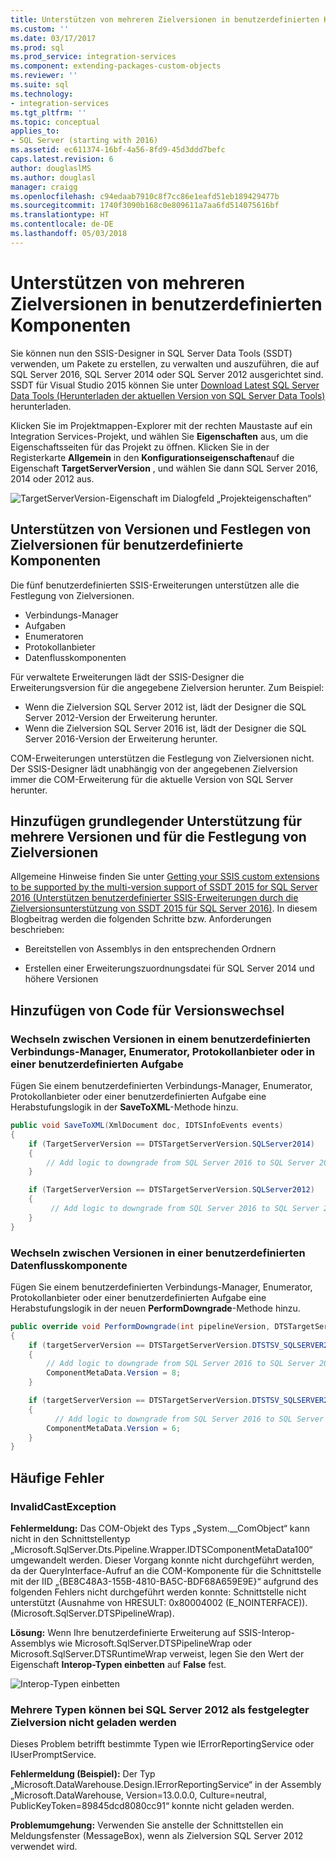 ```yaml
---
title: Unterstützen von mehreren Zielversionen in benutzerdefinierten Komponenten | Microsoft-Dokumentation
ms.custom: ''
ms.date: 03/17/2017
ms.prod: sql
ms.prod_service: integration-services
ms.component: extending-packages-custom-objects
ms.reviewer: ''
ms.suite: sql
ms.technology:
- integration-services
ms.tgt_pltfrm: ''
ms.topic: conceptual
applies_to:
- SQL Server (starting with 2016)
ms.assetid: ec611374-16bf-4a56-8fd9-45d3ddd7befc
caps.latest.revision: 6
author: douglaslMS
ms.author: douglasl
manager: craigg
ms.openlocfilehash: c94edaab7910c8f7cc86e1eafd51eb189429477b
ms.sourcegitcommit: 1740f3090b168c0e809611a7aa6fd514075616bf
ms.translationtype: HT
ms.contentlocale: de-DE
ms.lasthandoff: 05/03/2018
---
```

# <a name="support-multi-targeting-in-your-custom-components"></a>Unterstützen von mehreren Zielversionen in benutzerdefinierten Komponenten
 Sie können nun den SSIS-Designer in SQL Server Data Tools (SSDT) verwenden, um Pakete zu erstellen, zu verwalten und auszuführen, die auf SQL Server 2016, SQL Server 2014 oder SQL Server 2012 ausgerichtet sind. SSDT für Visual Studio 2015 können Sie unter [Download Latest SQL Server Data Tools (Herunterladen der aktuellen Version von SQL Server Data Tools)](../../ssdt/download-sql-server-data-tools-ssdt.md) herunterladen. 

 Klicken Sie im Projektmappen-Explorer mit der rechten Maustaste auf ein Integration Services-Projekt, und wählen Sie **Eigenschaften** aus, um die Eigenschaftsseiten für das Projekt zu öffnen. Klicken Sie in der Registerkarte **Allgemein** in den **Konfigurationseigenschaften**auf die Eigenschaft **TargetServerVersion** , und wählen Sie dann SQL Server 2016, 2014 oder 2012 aus.  
   
 ![TargetServerVersion-Eigenschaft im Dialogfeld „Projekteigenschaften“](../../integration-services/media/targetserverversion2.png "TargetServerVersion property in project properties dialog box")  
 
 ## <a name="multiple-version-support-and-multi-targeting-for-custom-components"></a>Unterstützen von Versionen und Festlegen von Zielversionen für benutzerdefinierte Komponenten
 
Die fünf benutzerdefinierten SSIS-Erweiterungen unterstützen alle die Festlegung von Zielversionen.
-   Verbindungs-Manager
-   Aufgaben
-   Enumeratoren
-   Protokollanbieter
-   Datenflusskomponenten

Für verwaltete Erweiterungen lädt der SSIS-Designer die Erweiterungsversion für die angegebene Zielversion herunter. Zum Beispiel:
-   Wenn die Zielversion SQL Server 2012 ist, lädt der Designer die SQL Server 2012-Version der Erweiterung herunter.
-   Wenn die Zielversion SQL Server 2016 ist, lädt der Designer die SQL Server 2016-Version der Erweiterung herunter.

COM-Erweiterungen unterstützen die Festlegung von Zielversionen nicht. Der SSIS-Designer lädt unabhängig von der angegebenen Zielversion immer die COM-Erweiterung für die aktuelle Version von SQL Server herunter.

## <a name="add-basic-support-for-multiple-versions-and-multi-targeting"></a>Hinzufügen grundlegender Unterstützung für mehrere Versionen und für die Festlegung von Zielversionen

Allgemeine Hinweise finden Sie unter [Getting your SSIS custom extensions to be supported by the multi-version support of SSDT 2015 for SQL Server 2016 (Unterstützen benutzerdefinierter SSIS-Erweiterungen durch die Zielversionsunterstützung von SSDT 2015 für SQL Server 2016)](https://blogs.msdn.microsoft.com/ssis/2016/04/19/getting-your-ssis-custom-extensions-to-be-supported-by-the-multi-version-support-of-ssdt-2015-for-sql-server-2016/). In diesem Blogbeitrag werden die folgenden Schritte bzw. Anforderungen beschrieben:

-   Bereitstellen von Assemblys in den entsprechenden Ordnern

-   Erstellen einer Erweiterungszuordnungsdatei für SQL Server 2014 und höhere Versionen

## <a name="add-code-to-switch-versions"></a>Hinzufügen von Code für Versionswechsel

### <a name="switch-versions-in-a-custom-connection-manager-task-enumerator-or-log-provider"></a>Wechseln zwischen Versionen in einem benutzerdefinierten Verbindungs-Manager, Enumerator, Protokollanbieter oder in einer benutzerdefinierten Aufgabe

Fügen Sie einem benutzerdefinierten Verbindungs-Manager, Enumerator, Protokollanbieter oder einer benutzerdefinierten Aufgabe eine Herabstufungslogik in der **SaveToXML**-Methode hinzu.

```csharp
public void SaveToXML(XmlDocument doc, IDTSInfoEvents events)
{
    if (TargetServerVersion == DTSTargetServerVersion.SQLServer2014)
    {
        // Add logic to downgrade from SQL Server 2016 to SQL Server 2014.
    }

    if (TargetServerVersion == DTSTargetServerVersion.SQLServer2012)
    {
         // Add logic to downgrade from SQL Server 2016 to SQL Server 2012.
    }
}
```

### <a name="switch-versions-in-a-custom-data-flow-component"></a>Wechseln zwischen Versionen in einer benutzerdefinierten Datenflusskomponente

Fügen Sie einem benutzerdefinierten Verbindungs-Manager, Enumerator, Protokollanbieter oder einer benutzerdefinierten Aufgabe eine Herabstufungslogik in der neuen **PerformDowngrade**-Methode hinzu.

```csharp
public override void PerformDowngrade(int pipelineVersion, DTSTargetServerVersion targetServerVersion)
{
    if (targetServerVersion == DTSTargetServerVersion.DTSTSV_SQLSERVER2014)
    {
        // Add logic to downgrade from SQL Server 2016 to SQL Server 2014.
        ComponentMetaData.Version = 8;
    }

    if (targetServerVersion == DTSTargetServerVersion.DTSTSV_SQLSERVER2012)
    {
          // Add logic to downgrade from SQL Server 2016 to SQL Server 2012.
        ComponentMetaData.Version = 6;
    }
}
```

## <a name="common-errors"></a>Häufige Fehler

### <a name="invalidcastexception"></a>InvalidCastException

**Fehlermeldung:** Das COM-Objekt des Typs „System.__ComObject“ kann nicht in den Schnittstellentyp „Microsoft.SqlServer.Dts.Pipeline.Wrapper.IDTSComponentMetaData100“ umgewandelt werden. Dieser Vorgang konnte nicht durchgeführt werden, da der QueryInterface-Aufruf an die COM-Komponente für die Schnittstelle mit der IID „{BE8C48A3-155B-4810-BA5C-BDF68A659E9E}“ aufgrund des folgenden Fehlers nicht durchgeführt werden konnte: Schnittstelle nicht unterstützt (Ausnahme von HRESULT: 0x80004002 (E_NOINTERFACE)). (Microsoft.SqlServer.DTSPipelineWrap).

**Lösung:** Wenn Ihre benutzerdefinierte Erweiterung auf SSIS-Interop-Assemblys wie Microsoft.SqlServer.DTSPipelineWrap oder Microsoft.SqlServer.DTSRuntimeWrap verweist, legen Sie den Wert der Eigenschaft **Interop-Typen einbetten** auf **False** fest.

![Interop-Typen einbetten](../../integration-services/extending-packages-custom-objects/media/embed-interop-types.png)

### <a name="unable-to-load-some-types-when-target-version-is-sql-server-2012"></a>Mehrere Typen können bei SQL Server 2012 als festgelegter Zielversion nicht geladen werden

Dieses Problem betrifft bestimmte Typen wie IErrorReportingService oder IUserPromptService.

**Fehlermeldung (Beispiel):** Der Typ „Microsoft.DataWarehouse.Design.IErrorReportingService“ in der Assembly „Microsoft.DataWarehouse, Version=13.0.0.0, Culture=neutral, PublicKeyToken=89845dcd8080cc91“ konnte nicht geladen werden.

**Problemumgehung:** Verwenden Sie anstelle der Schnittstellen ein Meldungsfenster (MessageBox), wenn als Zielversion SQL Server 2012 verwendet wird.

